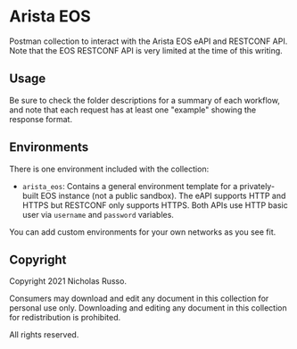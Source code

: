 # Arista EOS
Postman collection to interact with the Arista EOS eAPI
and RESTCONF API. Note that the EOS RESTCONF API is very limited
at the time of this writing.

## Usage
Be sure to check the folder descriptions for a summary of each workflow,
and note that each request has at least one "example" showing the response
format.

## Environments
There is one environment included with the collection:
  * `arista_eos`: Contains a general environment template for a
    privately-built EOS instance (not a public sandbox). The eAPI
    supports HTTP and HTTPS but RESTCONF only supports HTTPS. Both
    APIs use HTTP basic user via `username` and `password` variables.

You can add custom environments for your own networks as you see fit.

## Copyright
Copyright 2021 Nicholas Russo.

Consumers may download and edit any document in this collection for personal
use only. Downloading and editing any document in this collection for
redistribution is prohibited.

All rights reserved.
